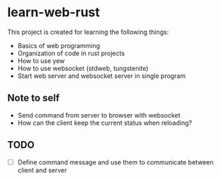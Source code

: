 # learn-web-rust
This project is created for learning the following things:
- Basics of web programming
- Organization of code in rust projects
- How to use yew
- How to use websocket (stdweb, tungstenite)
- Start web server and websocket server in single program

## Note to self
- Send command from server to browser with websocket
- How can the client keep the current status when reloading?

## TODO
- [ ] Define command message and use them to communicate between client and server
